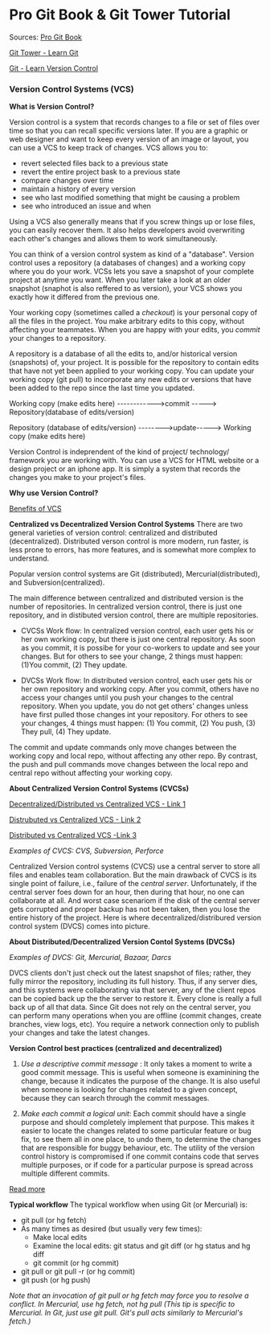 

# Pro Git Book & Git Tower Tutorial 

Sources: 
[Pro Git Book](https://git-scm.com/book/en/v2)
 
[Git Tower - Learn Git](https://www.git-tower.com/learn/git/ebook/en/command-line/introduction)
  
[Git - Learn Version Control](https://www.amazon.com/Git-step-step-Ultimate-beginners-ebook/dp/B0769JLP9C)

### Version Control Systems (VCS)

__What is Version Control?__

Version control is a system that records changes to a file or set of files over time so that you can recall specific versions later. If you are a graphic or web designer and want to keep every version of an image or layout, you can use a VCS to keep track of changes. VCS allows you to: 

  * revert selected files back to a previous state
  * revert the entire project bask to a previous state 
  * compare changes over time
  * maintain a history of every version
  * see who last modified something that might be causing a problem
  * see who introduced an issue and when 

 Using a VCS also generally means that if you screw things up or lose files, you can easily recover them. It also helps developers avoid overwriting each other's changes and allows them to work simultaneously. 

 You can think of a version control system as kind of a "database". Version control uses a repository (a databases of changes) and a working copy where you do your work.  VCSs lets you save a snapshot of your complete project at anytime you want. When you later take a look at an older snapshot (snaphot is also reffered to as version), your VCS shows you exactly how it differed from the previous one. 

 Your working copy (sometimes called a _checkout_) is your personal copy of all the files in the project. You make arbitrary edits to this copy, without affecting your teammates. When you are happy with your edits, you _commit_ your changes to a repository. 

 A repository is a database of all the edits to, and/or historical version (snapshots) of, your project. It is possible for the repository to contain edits that have not yet been applied to your working copy. You can update your working copy (git pull) to incorporate any new edits or versions that have been added to the repo since the last time you updated. 

 Working copy (make edits here) ------------>commit -----> Repository(database of edits/version)

 Repository (database of edits/version) -------->update-----> Working copy (make edits here)



 Version Control is indeprendent of the kind of project/ technology/ framework you are working with. You can use a VCS for HTML website or a design project or an iphone app. It is simply a system that records the changes you make to your project's files. 

 __Why use Version Control?__

 [Benefits of VCS](https://www.git-tower.com/learn/git/ebook/en/command-line/basics/why-use-version-control#starts)

 
 __Centralized vs Decentralized Version Control Systems__
 There are two general varieties of version control: centralized and distributed (decentralized). Distributed verson control is more modern, run faster, is less prone to errors, has more features, and is somewhat more complex to understand. 

 Popular version control systems are Git (distributed), Mercurial(distributed), and Subversion(centralized). 

 The main difference between centralized and distributed version is the number of repositories. In centralized version control, there is just one repository, and in distibuted version control, there are multiple repositories. 

  * CVCSs Work flow: 
   In centralized version control, each user gets his or her own working copy, but there is just one central repository. As soon as you commit, it is possibe for your co-workers to update and see your changes. But for others to see your change, 2 things must happen: (1)You commit, (2) They update. 


  * DVCSs Work flow: 
  In distributed version control, each user gets his or her own repository and working copy. After you commit, others have no access your changes until you push your changes to the central repository. When you update, you do not get others' changes unless have first pulled those changes int your repository. For others to see your changes, 4 things must happen: (1) You commit, (2) You push, (3) They pull, (4) They update. 

  The commit and update commands only move changes between the working copy and local repo, without affecting any other repo. By contrast, the push and pull commands move changes between the local repo and central repo without affecting your working copy. 

 __About Centralized Version Control Systems (CVCSs)__

 [Decentralized/Distributed vs Centralized VCS - Link 1](https://homes.cs.washington.edu/~mernst/advice/version-control.html#Distributed_and_centralized_version_control)

 [Distrubuted vs Centralized VCS - Link 2](https://scmquest.com/centralized-vs-distributed-version-control-systems/)
 
 [Distributed vs Centralized VCS -Link 3](https://www.atlassian.com/blog/software-teams/version-control-centralized-dvcs)

 _Examples of CVCS: CVS, Subversion, Perforce_

 Centralized Version control systems (CVCS) use a central server to store all files and enables team collaboration. But the main drawback of CVCS is its single point of failure, i.e., failure of the _central server_. Unfortunately, if the central server foes down for an hour, then during that hour, no one can collaborate at all. And worst case scenariom if the disk of the central server gets corrupted and proper backup has not been taken, then you lose the entire history of the project. Here is where decentralized/distribured version control system (DVCS) comes into picture. 

 __About Distributed/Decentralized Version Contol Systems (DVCSs)__

 _Examples of DVCS: Git, Mercurial, Bazaar, Darcs_

DVCS clients don't just check out the latest snapshot of files; rather, they fully mirror the repository, including its full history. Thus, if any server dies, and this systems were collaborating via that server, any of the client repos can be copied back up the the server to restore it. Every clone is really a full back up of all that data. Since Git does not rely on the central server, you can perform many operations when you are offline (commit changes, create branches, view logs, etc). You require a network connection only to publish your changes and take the latest changes. 

__Version Control best practices (centralized and decentralized)__

 1. _Use a descriptive commit message_ : It only takes a moment to write a good commit message. This is useful when someone is examinining the change, because it indicates the purpose of the change. It is also useful when someone is looking for changes related to a given concept, because they can search through the commit messages. 

 2. _Make each commit a logical unit_: Each commit should have a single purpose and should completely implement that purpose. This makes it easier to locate the changes related to some particular feature or bug fix, to see them all in one place, to undo them, to determine the changes that are responsible for buggy behaviour, etc. The utility of the version control history is compromised if one commit contains code that serves multiple purposes, or if code for a particular purpose is spread across multiple different commits. 

  [Read more](https://homes.cs.washington.edu/~mernst/advice/version-control.html#Introduction_to_version_control)
  
__Typical workflow__
The typical workflow when using Git (or Mercurial) is:

* git pull (or hg fetch)
* As many times as desired (but usually very few times):
   * Make local edits
   * Examine the local edits: git status and git diff (or hg status and hg diff
   * git commit (or hg commit)
* git pull or git pull -r (or hg commit)
* git push (or hg push)



 _Note that an invocation of git pull or hg fetch may force you to resolve a conflict._
 _In Mercurial, use hg fetch, not hg pull_
 _(This tip is specific to Mercurial. In Git, just use git pull. Git's pull acts similarly to Mercurial's fetch.)_







